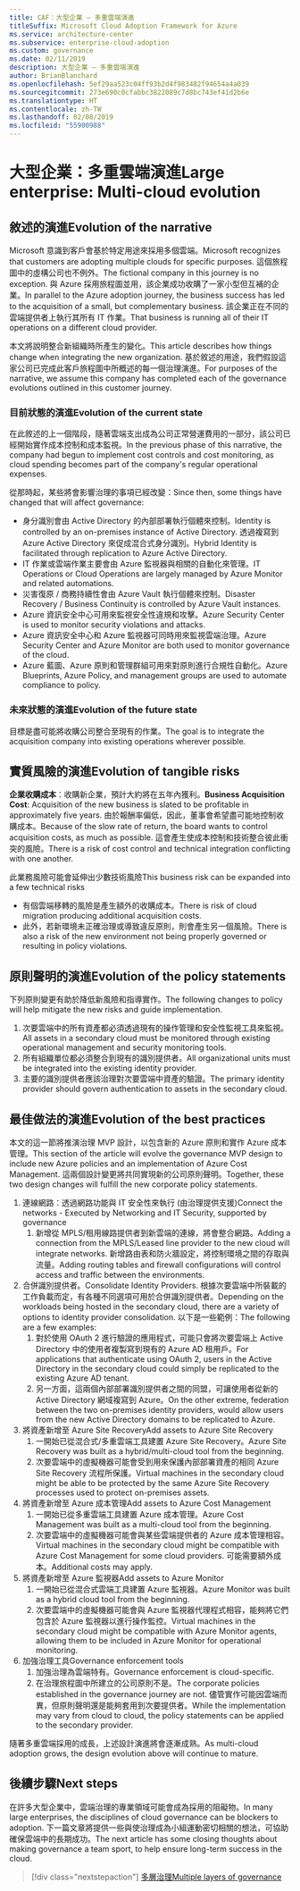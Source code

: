 ```yaml
---
title: CAF：大型企業 – 多重雲端演進
titleSuffix: Microsoft Cloud Adoption Framework for Azure
ms.service: architecture-center
ms.subservice: enterprise-cloud-adoption
ms.custom: governance
ms.date: 02/11/2019
description: 大型企業 – 多重雲端演進
author: BrianBlanchard
ms.openlocfilehash: 5ef29aa523c04ff93b2d4f983482f94654a4a039
ms.sourcegitcommit: 273e690c0cfabbc3822089c7d8bc743ef41d2b6e
ms.translationtype: HT
ms.contentlocale: zh-TW
ms.lasthandoff: 02/08/2019
ms.locfileid: "55900988"
---
```

# <a name="large-enterprise-multi-cloud-evolution"></a><span data-ttu-id="1d318-103">大型企業：多重雲端演進</span><span class="sxs-lookup"><span data-stu-id="1d318-103">Large enterprise: Multi-cloud evolution</span></span>

## <a name="evolution-of-the-narrative"></a><span data-ttu-id="1d318-104">敘述的演進</span><span class="sxs-lookup"><span data-stu-id="1d318-104">Evolution of the narrative</span></span>

<span data-ttu-id="1d318-105">Microsoft 意識到客戶會基於特定用途來採用多個雲端。</span><span class="sxs-lookup"><span data-stu-id="1d318-105">Microsoft recognizes that customers are adopting multiple clouds for specific purposes.</span></span> <span data-ttu-id="1d318-106">這個旅程圖中的虛構公司也不例外。</span><span class="sxs-lookup"><span data-stu-id="1d318-106">The fictional company in this journey is no exception.</span></span> <span data-ttu-id="1d318-107">與 Azure 採用旅程圖並用，該企業成功收購了一家小型但互補的企業。</span><span class="sxs-lookup"><span data-stu-id="1d318-107">In parallel to the Azure adoption journey, the business success has led to the acquisition of a small, but complementary business.</span></span> <span data-ttu-id="1d318-108">該企業正在不同的雲端提供者上執行其所有 IT 作業。</span><span class="sxs-lookup"><span data-stu-id="1d318-108">That business is running all of their IT operations on a different cloud provider.</span></span>

<span data-ttu-id="1d318-109">本文將說明整合新組織時所產生的變化。</span><span class="sxs-lookup"><span data-stu-id="1d318-109">This article describes how things change when integrating the new organization.</span></span> <span data-ttu-id="1d318-110">基於敘述的用途，我們假設這家公司已完成此客戶旅程圖中所概述的每一個治理演進。</span><span class="sxs-lookup"><span data-stu-id="1d318-110">For purposes of the narrative, we assume this company has completed each of the governance evolutions outlined in this customer journey.</span></span>

### <a name="evolution-of-the-current-state"></a><span data-ttu-id="1d318-111">目前狀態的演進</span><span class="sxs-lookup"><span data-stu-id="1d318-111">Evolution of the current state</span></span>

<span data-ttu-id="1d318-112">在此敘述的上一個階段，隨著雲端支出成為公司正常營運費用的一部分，該公司已經開始實作成本控制和成本監視。</span><span class="sxs-lookup"><span data-stu-id="1d318-112">In the previous phase of this narrative, the company had begun to implement cost controls and cost monitoring, as cloud spending becomes part of the company's regular operational expenses.</span></span>

<span data-ttu-id="1d318-113">從那時起，某些將會影響治理的事項已經改變：</span><span class="sxs-lookup"><span data-stu-id="1d318-113">Since then, some things have changed that will affect governance:</span></span>

- <span data-ttu-id="1d318-114">身分識別會由 Active Directory 的內部部署執行個體來控制。</span><span class="sxs-lookup"><span data-stu-id="1d318-114">Identity is controlled by an on-premises instance of Active Directory.</span></span> <span data-ttu-id="1d318-115">透過複寫到 Azure Active Directory 來促成混合式身分識別。</span><span class="sxs-lookup"><span data-stu-id="1d318-115">Hybrid Identity is facilitated through replication to Azure Active Directory.</span></span>
- <span data-ttu-id="1d318-116">IT 作業或雲端作業主要會由 Azure 監視器與相關的自動化來管理。</span><span class="sxs-lookup"><span data-stu-id="1d318-116">IT Operations or Cloud Operations are largely managed by Azure Monitor and related automations.</span></span>
- <span data-ttu-id="1d318-117">災害復原 / 商務持續性會由 Azure Vault 執行個體來控制。</span><span class="sxs-lookup"><span data-stu-id="1d318-117">Disaster Recovery / Business Continuity is controlled by Azure Vault instances.</span></span>
- <span data-ttu-id="1d318-118">Azure 資訊安全中心可用來監視安全性違規和攻擊。</span><span class="sxs-lookup"><span data-stu-id="1d318-118">Azure Security Center is used to monitor security violations and attacks.</span></span>
- <span data-ttu-id="1d318-119">Azure 資訊安全中心和 Azure 監視器可同時用來監視雲端治理。</span><span class="sxs-lookup"><span data-stu-id="1d318-119">Azure Security Center and Azure Monitor are both used to monitor governance of the cloud.</span></span>
- <span data-ttu-id="1d318-120">Azure 藍圖、Azure 原則和管理群組可用來對原則進行合規性自動化。</span><span class="sxs-lookup"><span data-stu-id="1d318-120">Azure Blueprints, Azure Policy, and management groups are used to automate compliance to policy.</span></span>

### <a name="evolution-of-the-future-state"></a><span data-ttu-id="1d318-121">未來狀態的演進</span><span class="sxs-lookup"><span data-stu-id="1d318-121">Evolution of the future state</span></span>

<span data-ttu-id="1d318-122">目標是盡可能將收購公司整合至現有的作業。</span><span class="sxs-lookup"><span data-stu-id="1d318-122">The goal is to integrate the acquisition company into existing operations wherever possible.</span></span>

## <a name="evolution-of-tangible-risks"></a><span data-ttu-id="1d318-123">實質風險的演進</span><span class="sxs-lookup"><span data-stu-id="1d318-123">Evolution of tangible risks</span></span>

<span data-ttu-id="1d318-124">**企業收購成本**：收購新企業，預計大約將在五年內獲利。</span><span class="sxs-lookup"><span data-stu-id="1d318-124">**Business Acquisition Cost**: Acquisition of the new business is slated to be profitable in approximately five years.</span></span> <span data-ttu-id="1d318-125">由於報酬率偏低，因此，董事會希望盡可能地控制收購成本。</span><span class="sxs-lookup"><span data-stu-id="1d318-125">Because of the slow rate of return, the board wants to control acquisition costs, as much as possible.</span></span> <span data-ttu-id="1d318-126">這會產生使成本控制和技術整合彼此衝突的風險。</span><span class="sxs-lookup"><span data-stu-id="1d318-126">There is a risk of cost control and technical integration conflicting with one another.</span></span>

<span data-ttu-id="1d318-127">此業務風險可能會延伸出少數技術風險</span><span class="sxs-lookup"><span data-stu-id="1d318-127">This business risk can be expanded into a few technical risks</span></span>

- <span data-ttu-id="1d318-128">有個雲端移轉的風險是產生額外的收購成本。</span><span class="sxs-lookup"><span data-stu-id="1d318-128">There is risk of cloud migration producing additional acquisition costs.</span></span>
- <span data-ttu-id="1d318-129">此外，若新環境未正確治理或導致違反原則，則會產生另一個風險。</span><span class="sxs-lookup"><span data-stu-id="1d318-129">There is also a risk of the new environment not being properly governed or resulting in policy violations.</span></span>

## <a name="evolution-of-the-policy-statements"></a><span data-ttu-id="1d318-130">原則聲明的演進</span><span class="sxs-lookup"><span data-stu-id="1d318-130">Evolution of the policy statements</span></span>

<span data-ttu-id="1d318-131">下列原則變更有助於降低新風險和指導實作。</span><span class="sxs-lookup"><span data-stu-id="1d318-131">The following changes to policy will help mitigate the new risks and guide implementation.</span></span>

1. <span data-ttu-id="1d318-132">次要雲端中的所有資產都必須透過現有的操作管理和安全性監視工具來監視。</span><span class="sxs-lookup"><span data-stu-id="1d318-132">All assets in a secondary cloud must be monitored through existing operational management and security monitoring tools.</span></span>
2. <span data-ttu-id="1d318-133">所有組織單位都必須整合到現有的識別提供者。</span><span class="sxs-lookup"><span data-stu-id="1d318-133">All organizational units must be integrated into the existing identity provider.</span></span>
3. <span data-ttu-id="1d318-134">主要的識別提供者應該治理對次要雲端中資產的驗證。</span><span class="sxs-lookup"><span data-stu-id="1d318-134">The primary identity provider should govern authentication to assets in the secondary cloud.</span></span>

## <a name="evolution-of-the-best-practices"></a><span data-ttu-id="1d318-135">最佳做法的演進</span><span class="sxs-lookup"><span data-stu-id="1d318-135">Evolution of the best practices</span></span>

<span data-ttu-id="1d318-136">本文的這一節將推演治理 MVP 設計，以包含新的 Azure 原則和實作 Azure 成本管理。</span><span class="sxs-lookup"><span data-stu-id="1d318-136">This section of the article will evolve the governance MVP design to include new Azure policies and an implementation of Azure Cost Management.</span></span> <span data-ttu-id="1d318-137">這兩個設計變更將共同實現新的公司原則聲明。</span><span class="sxs-lookup"><span data-stu-id="1d318-137">Together, these two design changes will fulfill the new corporate policy statements.</span></span>

1. <span data-ttu-id="1d318-138">連線網路：透過網路功能與 IT 安全性來執行 (由治理提供支援)</span><span class="sxs-lookup"><span data-stu-id="1d318-138">Connect the networks - Executed by Networking and IT Security, supported by governance</span></span>
    1. <span data-ttu-id="1d318-139">新增從 MPLS/租用線路提供者到新雲端的連線，將會整合網路。</span><span class="sxs-lookup"><span data-stu-id="1d318-139">Adding a connection from the MPLS/Leased line provider to the new cloud will integrate networks.</span></span> <span data-ttu-id="1d318-140">新增路由表和防火牆設定，將控制環境之間的存取與流量。</span><span class="sxs-lookup"><span data-stu-id="1d318-140">Adding routing tables and firewall configurations will control access and traffic between the environments.</span></span>
2. <span data-ttu-id="1d318-141">合併識別提供者。</span><span class="sxs-lookup"><span data-stu-id="1d318-141">Consolidate Identity Providers.</span></span> <span data-ttu-id="1d318-142">根據次要雲端中所裝載的工作負載而定，有各種不同選項可用於合併識別提供者。</span><span class="sxs-lookup"><span data-stu-id="1d318-142">Depending on the workloads being hosted in the secondary cloud, there are a variety of options to identity provider consolidation.</span></span> <span data-ttu-id="1d318-143">以下是一些範例：</span><span class="sxs-lookup"><span data-stu-id="1d318-143">The following are a few examples:</span></span>
    1. <span data-ttu-id="1d318-144">對於使用 OAuth 2 進行驗證的應用程式，可能只會將次要雲端上 Active Directory 中的使用者複製寫到現有的 Azure AD 租用戶。</span><span class="sxs-lookup"><span data-stu-id="1d318-144">For applications that authenticate using OAuth 2, users in the Active Directory in the secondary cloud could simply be replicated to the existing Azure AD tenant.</span></span>
    2. <span data-ttu-id="1d318-145">另一方面，這兩個內部部署識別提供者之間的同盟，可讓使用者從新的 Active Directory 網域複寫到 Azure。</span><span class="sxs-lookup"><span data-stu-id="1d318-145">On the other extreme, federation between the two on-premises identity providers, would allow users from the new Active Directory domains to be replicated to Azure.</span></span>
3. <span data-ttu-id="1d318-146">將資產新增至 Azure Site Recovery</span><span class="sxs-lookup"><span data-stu-id="1d318-146">Add assets to Azure Site Recovery</span></span>
    1. <span data-ttu-id="1d318-147">一開始已從混合式/多重雲端工具建置 Azure Site Recovery。</span><span class="sxs-lookup"><span data-stu-id="1d318-147">Azure Site Recovery was built as a hybrid/multi-cloud tool from the beginning.</span></span>
    2. <span data-ttu-id="1d318-148">次要雲端中的虛擬機器可能會受到用來保護內部部署資產的相同 Azure Site Recovery 流程所保護。</span><span class="sxs-lookup"><span data-stu-id="1d318-148">Virtual machines in the secondary cloud might be able to be protected by the same Azure Site Recovery processes used to protect on-premises assets.</span></span>
4. <span data-ttu-id="1d318-149">將資產新增至 Azure 成本管理</span><span class="sxs-lookup"><span data-stu-id="1d318-149">Add assets to Azure Cost Management</span></span>
    1. <span data-ttu-id="1d318-150">一開始已從多重雲端工具建置 Azure 成本管理。</span><span class="sxs-lookup"><span data-stu-id="1d318-150">Azure Cost Management was built as a multi-cloud tool from the beginning.</span></span>
    2. <span data-ttu-id="1d318-151">次要雲端中的虛擬機器可能會與某些雲端提供者的 Azure 成本管理相容。</span><span class="sxs-lookup"><span data-stu-id="1d318-151">Virtual machines in the secondary cloud might be compatible with Azure Cost Management for some cloud providers.</span></span> <span data-ttu-id="1d318-152">可能需要額外成本。</span><span class="sxs-lookup"><span data-stu-id="1d318-152">Additional costs may apply.</span></span>
5. <span data-ttu-id="1d318-153">將資產新增至 Azure 監視器</span><span class="sxs-lookup"><span data-stu-id="1d318-153">Add assets to Azure Monitor</span></span>
    1. <span data-ttu-id="1d318-154">一開始已從混合式雲端工具建置 Azure 監視器。</span><span class="sxs-lookup"><span data-stu-id="1d318-154">Azure Monitor was built as a hybrid cloud tool from the beginning.</span></span>
    2. <span data-ttu-id="1d318-155">次要雲端中的虛擬機器可能會與 Azure 監視器代理程式相容，能夠將它們包含於 Azure 監視器以進行操作監控。</span><span class="sxs-lookup"><span data-stu-id="1d318-155">Virtual machines in the secondary cloud might be compatible with Azure Monitor agents, allowing them to be included in Azure Monitor for operational monitoring.</span></span>
6. <span data-ttu-id="1d318-156">加強治理工具</span><span class="sxs-lookup"><span data-stu-id="1d318-156">Governance enforcement tools</span></span>
    1. <span data-ttu-id="1d318-157">加強治理為雲端特有。</span><span class="sxs-lookup"><span data-stu-id="1d318-157">Governance enforcement is cloud-specific.</span></span>
    2. <span data-ttu-id="1d318-158">在治理旅程圖中所建立的公司原則不是。</span><span class="sxs-lookup"><span data-stu-id="1d318-158">The corporate policies established in the governance journey are not.</span></span> <span data-ttu-id="1d318-159">儘管實作可能因雲端而異，但原則聲明還是能夠套用到次要提供者。</span><span class="sxs-lookup"><span data-stu-id="1d318-159">While the implementation may vary from cloud to cloud, the policy statements can be applied to the secondary provider.</span></span>

<span data-ttu-id="1d318-160">隨著多重雲端採用的成長，上述設計演進將會逐漸成熟。</span><span class="sxs-lookup"><span data-stu-id="1d318-160">As multi-cloud adoption grows, the design evolution above will continue to mature.</span></span>

## <a name="next-steps"></a><span data-ttu-id="1d318-161">後續步驟</span><span class="sxs-lookup"><span data-stu-id="1d318-161">Next steps</span></span>

<span data-ttu-id="1d318-162">在許多大型企業中，雲端治理的專業領域可能會成為採用的阻礙物。</span><span class="sxs-lookup"><span data-stu-id="1d318-162">In many large enterprises, the disciplines of cloud governance can be blockers to adoption.</span></span> <span data-ttu-id="1d318-163">下一篇文章將提供一些與使治理成為小組運動密切相關的想法，可協助確保雲端中的長期成功。</span><span class="sxs-lookup"><span data-stu-id="1d318-163">The next article has some closing thoughts about making governance a team sport, to help ensure long-term success in the cloud.</span></span>

> [!div class="nextstepaction"]
> [<span data-ttu-id="1d318-164">多層治理</span><span class="sxs-lookup"><span data-stu-id="1d318-164">Multiple layers of governance</span></span>](./multiple-layers-of-governance.md)
